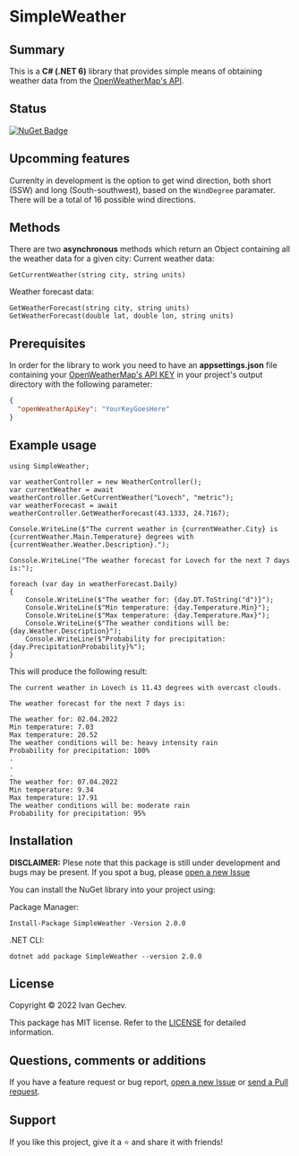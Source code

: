 # SimpleWeather

## Summary
This is a <strong>C# (.NET 6)</strong> library that provides simple means of obtaining weather data from the [OpenWeatherMap's API](https://openweathermap.org/api).

## Status
[![NuGet Badge](https://buildstats.info/nuget/SimpleWeather)](https://www.nuget.org/packages/SimpleWeather)

## Upcomming features
Currenlty in development is the option to get wind direction, both short (SSW) and long (South-southwest), based on the ```WindDegree``` paramater. There will be a total of 16 possible wind directions.

## Methods
There are two <strong>asynchronous</strong> methods which return an Object containing all the weather data for a given city:
Current weather data:
```Csharp
GetCurrentWeather(string city, string units)
```
Weather forecast data:
```Csharp
GetWeatherForecast(string city, string units)
GetWeatherForecast(double lat, double lon, string units)
```
## Prerequisites
In order for the library to work you need to have an <strong>appsettings.json</strong> file containing your [OpenWeatherMap's API KEY](https://openweathermap.org/api) in your project's output directory with the following parameter:
```Json
{
  "openWeatherApiKey": "YourKeyGoesHere"
}
```

## Example usage
```Csharp
using SimpleWeather;

var weatherController = new WeatherController();
var currentWeather = await weatherController.GetCurrentWeather("Lovech", "metric");
var weatherForecast = await weatherController.GetWeatherForecast(43.1333, 24.7167);

Console.WriteLine($"The current weather in {currentWeather.City} is {currentWeather.Main.Temperature} degrees with {currentWeather.Weather.Description}.");

Console.WriteLine("The weather forecast for Lovech for the next 7 days is:");

foreach (var day in weatherForecast.Daily)
{
    Console.WriteLine($"The weather for: {day.DT.ToString("d")}");
    Console.WriteLine($"Min temperature: {day.Temperature.Min}");
    Console.WriteLine($"Max temperature: {day.Temperature.Max}");
    Console.WriteLine($"The weather conditions will be: {day.Weather.Description}");
    Console.WriteLine($"Probability for precipitation: {day.PrecipitationProbability}%");
}
```
This will produce the following result:
```
The current weather in Lovech is 11.43 degrees with overcast clouds.

The weather forecast for the next 7 days is:

The weather for: 02.04.2022
Min temperature: 7.03
Max temperature: 20.52
The weather conditions will be: heavy intensity rain
Probability for precipitation: 100%
.
.
.
The weather for: 07.04.2022
Min temperature: 9.34
Max temperature: 17.91
The weather conditions will be: moderate rain
Probability for precipitation: 95%
```

## Installation
**DISCLAIMER:** Plese note that this package is still under development and bugs may be present. If you spot a bug, please [open a new Issue](https://github.com/Banovvv/SimpleWeather/issues/new)

You can install the NuGet library into your project using:

Package Manager:
```
Install-Package SimpleWeather -Version 2.0.0
```

.NET CLI:
```
dotnet add package SimpleWeather --version 2.0.0
```

## License
Copyright © 2022 Ivan Gechev.

This package has MIT license. Refer to the [LICENSE](https://github.com/Banovvv/SimpleWeather/blob/a7b24c51d62e71722899b42aded8e48fb6c8fe7e/LICENSE) for detailed information.

## Questions, comments or additions
If you have a feature request or bug report, [open a new Issue](https://github.com/Banovvv/SimpleWeather/issues/new) or [send a Pull request](https://github.com/Banovvv/SimpleWeather/pulls).

## Support
If you like this project, give it a ⭐ and share it with friends!
